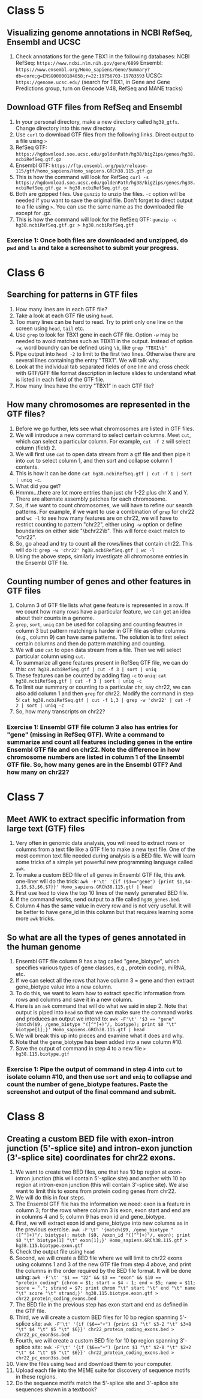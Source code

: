 # Class 5
## Visualizing genome annotations in NCBI RefSeq, Ensembl and UCSC
1. Check annotations for the gene TBX1 in the following databases:
  NCBI RefSeq: `https://www.ncbi.nlm.nih.gov/gene/6899`
  Ensembl: `https://www.ensembl.org/Homo_sapiens/Gene/Summary?db=core;g=ENSG00000184058;r=22:19756703-19783593`
  UCSC: `https://genome.ucsc.edu/` (search for TBX1, in Gene and Gene Predictions group, turn on Gencode V48, RefSeq and MANE tracks)

## Download GTF files from RefSeq and Ensembl
1. In your personal directory, make a new directory called `hg38_gtfs`. Change directory into this new directory.
2. Use `curl` to download GTF files from the following links. Direct output to a file using `>`
3. RefSeq GTF: `https://hgdownload.soe.ucsc.edu/goldenPath/hg38/bigZips/genes/hg38.ncbiRefSeq.gtf.gz`
4. Ensembl GTF: `https://ftp.ensembl.org/pub/release-115/gtf/homo_sapiens/Homo_sapiens.GRCh38.115.gtf.gz`
5. This is how the command will look for RefSeq `curl -s https://hgdownload.soe.ucsc.edu/goldenPath/hg38/bigZips/genes/hg38.ncbiRefSeq.gtf.gz > hg38.ncbiRefSeq.gtf.gz`
6. Both are gzipped files. Use `gunzip` to unzip the files. `-c` option will be needed if you want to save the original file. Don't forget to direct output to a file using `>`. You can use the same name as the downloaded file except for .gz.
7. This is how the command will look for the RefSeq GTF: `gunzip -c hg38.ncbiRefSeq.gtf.gz > hg38.ncbiRefSeq.gtf`

### Exercise 1: Once both files are downloaded and unzipped, do `pwd` and `ls` and take a screenshot to submit your progress.

# Class 6
## Searching for patterns in GTF files
1. How many lines are in each GTF file?
2. Take a look at each GTF file using `head`.
3. Too many lines can be hard to read. Try to print only one line on the screen using `head`, `tail` etc.
4. Use `grep` to look for TBX1 gene in each GTF file. Option `-w` may be needed to avoid matches such as TBX11 in the output. Instead of option `-w`, word boundry can be defined using `\b`, like `grep "TBX1\b"`
5. Pipe output into `head -2` to limit to the first two lines. Otherwise there are several lines containing the entry "TBX1". We will talk why.
6. Look at the individual tab separated fields of one line and cross check with GTF/GFF file format description in lecture slides to understand what is listed in each field of the GTF file.
7. How many lines have the entry "TBX1" in each GTF file?

## How many chromosomes are represented in the GTF files?
1. Before we go further, lets see what chromosomes are listed in GTF files.
2. We will introduce a new command to select certain columns. Meet `cut`, which can select a particular column. For example, `cut -f 2` will select column (field) 2.
3. We will first use `cat` to open data stream from a gtf file and then pipe it into `cut` to select column 1, and then sort and collapse column 1 contents. 
4. This is how it can be done `cat hg38.ncbiRefSeq.gtf | cut -f 1 | sort | uniq -c`.
5. What did you get?
6. Hmmm...there are lot more entries than just chr 1-22 plus chr X and Y. There are alternate assembly patches for each chromosome.
7. So, if we want to count chromosomes, we will have to refine our search patterns. For example, if we want to use a combination of `grep` for chr22 and `wc -l` to see how many features are on chr22, we will have to restrict counting to pattern "chr22", either using `-w` option or define boundaries on either side "\bchr22\b". This will force exact match to "chr22".
8. So, go ahead and try to count all the rows/lines that contain chr22. This will do it: `grep -w 'chr22' hg38.ncbiRefSeq.gtf | wc -l`
9. Using the above steps, similarly investigate all chromosome entries in the Ensembl GTF file.

## Counting number of genes and other features in GTF files
1. Column 3 of GTF file lists what gene feature is represented in a row. If we count how many rows have a particular feature, we can get an idea about their counts in a genome.
2. `grep`, `sort`, `uniq` can be used for collapsing and counting feautres in column 3 but pattern matching is harder in GTF file as other columns (e.g., column 9) can have same patterns. The solution is to first select certain columns and then do pattern matching and counting.
3. We will use `cat` to open data stream from a file. Then we will select particular column using `cut`.
4. To summarize all gene features present in RefSeq GTF file, we can do this: `cat hg38.ncbiRefSeq.gtf | cut -f 3 | sort | uniq`
5. These features can be counted by adding flag `-c` to `uniq`: `cat hg38.ncbiRefSeq.gtf | cut -f 3 | sort | uniq -c`
6. To limit our summary or counting to a particular chr, say chr22, we can also add column 1 and then `grep` for chr22. Modify the command in step 5: `cat hg38.ncbiRefSeq.gtf | cut -f 1,3 | grep -w 'chr22' | cut -f 2 | sort | uniq -c`
7. So, how many transcripts on chr22?

### Exercise 1: Ensembl GTF file column 3 also has entries for "gene" (missing in RefSeq GTF). Write a command to summarize and count all features including genes in the entire Ensembl GTF file and on chr22. Note the difference in how chromosome numbers are listed in column 1 of the Ensembl GTF file. So, how many genes are in the Ensembl GTF? And how many on chr22?

# Class 7
## Meet AWK to extract specific information from large text (GTF) files
1. Very often in genomic data analysis, you will need to extract rows or columns from a text file like a GTF file to make a new text file. One of the most common text file needed during analysis is a BED file. We will learn some tricks of a simple yet powerful new programming language called `awk`.
2. To make a custom BED file of all genes in Ensembl GTF file,  this awk one-liner will do the trick: `awk -F'\t' '{if ($3=="gene") {print $1,$4-1,$5,$3,$6,$7}}' Homo_sapiens.GRCh38.115.gtf | head`
3. First use `head` to view the top 10 lines of the newly generated BED file.
4. If the command works, send output to a file called `hg38_genes.bed`.
5. Column 4 has the same value in every row and is not very useful. It will be better to have gene_id in this column but that requires learning some more `awk` tricks.

## So what are all the types of genes annotated in the human genome
1. Ensembl GTF file column 9 has a tag called "gene_biotype", which specifies various types of gene classes, e.g., protein coding, miRNA, etc.
2. If we can select all the rows that have column 3 = gene and then extract gene_biotype value into a new column.
3. To do this, we want to learn how to extract specific information from rows and columns and save it in a new column.
4. Here is an `awk` command that will do what we said in step 2. Note that output is piped into `head` so that we can make sure the command works and produces an output we intend to: `awk -F'\t' '$3 == "gene" {match($9, /gene_biotype "([^"]+)"/, biotype); print $0 "\t" biotype[1];}' Homo_sapiens.GRCh38.115.gtf | head`
5. We will break this up into pieces and examine what it does and why.
6. Note that the gene_biotype has been added into a new column #10.
7. Save the output of command in step 4 to a new file `> hg38.115.biotype.gtf`

### Exercise 1: Pipe the output of command in step 4 into `cut` to isolate column #10, and then use `sort` and `uniq` to collapse and count the number of gene_biotype features. Paste the screenshot and output of the final command and submit.

# Class 8
## Creating a custom BED file with exon-intron junction (5'-splice site) and intron-exon junction (3'-splice site) coordinates for chr22 exons.
1. We want to create two BED files, one that has 10 bp region at exon-intron junction (this will contain 5'-splice site) and another with 10 bp region at intron-exon junction (this will contain 3'-splice site). We also want to limit this to exons from protein coding genes from chr22.
2. We will do this in four steps.
3. The Ensembl GTF file has the information we need: exon is a feature in column 3; for the rows where column 3 is exon, exon start and end are in columns 4 and 5; column 9 has exon id and gene_biotype.
4. First, we will extract exon id and gene_biotype into new columns as in the previous exercise. `awk -F'\t' '{match($9, /gene_biotype "([^"]+)"/, biotype); match ($9, /exon_id "([^"]+)"/, exon); print $0 "\t" biotype[1] "\t" exon[1];}' Homo_sapiens.GRCh38.115.gtf > hg38.115.biotype.exon.gtf`
5. Check the output file using `head`
6. Second, we will create a BED file where we will limit to chr22 exons using columns 1 and 3 of the new GTF file from step 4 above, and print the columns in the order required by the BED file format. It will be done using: `awk -F'\t' '$1 == "22" && $3 == "exon" && $10 == "protein_coding" {chrom = $1; start = $4 - 1; end = $5; name = $11; score = "."; strand = $7; print chrom "\t" start "\t" end "\t" name "\t" score "\t" strand;}' hg38.115.biotype.exon.gtf > chr22_protein_coding_exons.bed`
7. The BED file in the previous step has exon start and end as defined in the GTF file.
8. Third, we will create a custom BED files for 10 bp region spanning 5'-splice site: `awk -F'\t' '{if ($6=="+") {print $1 "\t" $3-2 "\t" $3+8 "\t" $4 "\t" $5 "\t" $6}}' chr22_protein_coding_exons.bed > chr22_pc_exon5ss.bed`
9. Fourth, we will create a custom BED file for 10 bp region spanning 3'-splice site: `awk -F'\t' '{if ($6=="+") {print $1 "\t" $2-8 "\t" $2+2 "\t" $4 "\t" $5 "\t" $6}}' chr22_protein_coding_exons.bed > chr22_pc_exon3ss.bed`
10. View the files using `head` and download them to your computer.
11. Upload each file into the MEME suite for discovery of sequence motifs in these regions.
12. Do the sequence motifs match the 5'-splice site and 3'-splice site sequences shown in a textbook?
